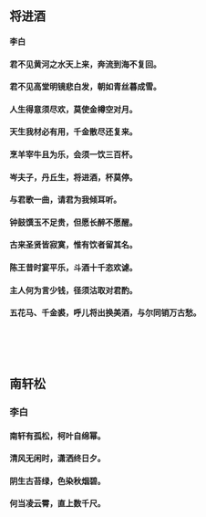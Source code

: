 ## 将进酒  
#### 李白  
#### 君不见黄河之水天上来，奔流到海不复回。  
#### 君不见高堂明镜悲白发，朝如青丝暮成雪。  
#### 人生得意须尽欢，莫使金樽空对月。  
#### 天生我材必有用，千金散尽还复来。  
#### 烹羊宰牛且为乐，会须一饮三百杯。  
#### 岑夫子，丹丘生，将进酒，杯莫停。  
#### 与君歌一曲，请君为我倾耳听。  
#### 钟鼓馔玉不足贵，但愿长醉不愿醒。  
#### 古来圣贤皆寂寞，惟有饮者留其名。  
#### 陈王昔时宴平乐，斗酒十千恣欢谑。  
#### 主人何为言少钱，径须沽取对君酌。  
#### 五花马、千金裘，呼儿将出换美酒，与尔同销万古愁。  
<br/><br/><br/> 


## 南轩松
### 李白
#### 南轩有孤松，柯叶自绵幂。   
#### 清风无闲时，潇洒终日夕。   
#### 阴生古苔绿，色染秋烟碧。   
#### 何当凌云霄，直上数千尺。   
 








